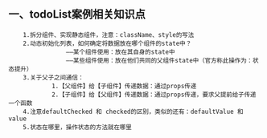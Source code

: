 ## 一、todoList案例相关知识点
		1.拆分组件、实现静态组件，注意：className、style的写法
		2.动态初始化列表，如何确定将数据放在哪个组件的state中？
					——某个组件使用：放在其自身的state中
					——某些组件使用：放在他们共同的父组件state中（官方称此操作为：状态提升）
		3.关于父子之间通信：
				1.【父组件】给【子组件】传递数据：通过props传递
				2.【子组件】给【父组件】传递数据：通过props传递，要求父提前给子传递一个函数
		4.注意defaultChecked 和 checked的区别，类似的还有：defaultValue 和 value
		5.状态在哪里，操作状态的方法就在哪里